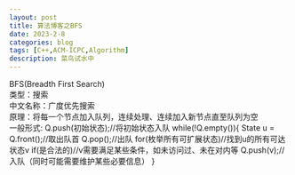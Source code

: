 ```yaml
---
layout: post
title: 算法博客之BFS
date: 2023-2-8
categories: blog
tags: [C++,ACM-ICPC,Algorithm]
description: 菜鸟试水中
---
```

<article>
    BFS(Breadth First Search)<br>
    类型：搜索<br>
    中文名称：广度优先搜索<br>
    原理：将每一个节点加入队列，连续处理、连续加入新节点直至队列为空<br>
    一般形式:
        Q.push(初始状态);//将初始状态入队
        while(!Q.empty()){
            State u = Q.front();//取出队首
            Q.pop();//出队
            for(枚举所有可扩展状态)//找到u的所有可达状态v
                if(是合法的)//v需要满足某些条件，如未访问过、未在对内等
                    Q.push(v);//入队（同时可能需要维护某些必要信息）
        }
</article>